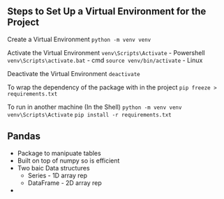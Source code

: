 ## Steps to Set Up a Virtual Environment for the Project

Create a Virtual Environment
`python -m venv venv`

Activate the Virtual Environment
`venv\Scripts\Activate` - Powershell
`venv\Scripts\activate.bat` - cmd
`source venv/bin/activate` - Linux

Deactivate the Virtual Environment
`deactivate`

To wrap the dependency of the package with in the project
`pip freeze > requirements.txt`

To run in another machine (In the Shell)
`python -m venv venv`
`venv\Scripts\Activate`
`pip install -r requirements.txt`

## Pandas

- Package to manipuate tables
- Built on top of numpy so is efficient
- Two baic Data structures
    - Series - 1D array rep
    - DataFrame - 2D array rep
- 
